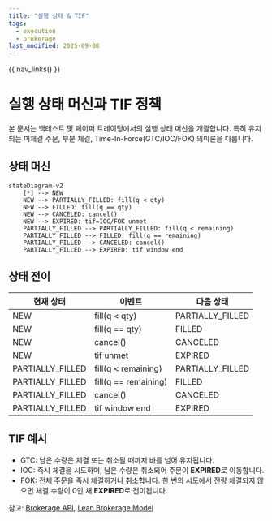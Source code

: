 ```yaml
---
title: "실행 상태 & TIF"
tags:
  - execution
  - brokerage
last_modified: 2025-09-08
---
```


{{ nav_links() }}

# 실행 상태 머신과 TIF 정책

본 문서는 백테스트 및 페이퍼 트레이딩에서의 실행 상태 머신을 개괄합니다. 특히 유지되는 미체결 주문, 부분 체결, Time-In-Force(GTC/IOC/FOK) 의미론을 다룹니다.

## 상태 머신

```mermaid
stateDiagram-v2
    [*] --> NEW
    NEW --> PARTIALLY_FILLED: fill(q < qty)
    NEW --> FILLED: fill(q == qty)
    NEW --> CANCELED: cancel()
    NEW --> EXPIRED: tif=IOC/FOK unmet
    PARTIALLY_FILLED --> PARTIALLY_FILLED: fill(q < remaining)
    PARTIALLY_FILLED --> FILLED: fill(q == remaining)
    PARTIALLY_FILLED --> CANCELED: cancel()
    PARTIALLY_FILLED --> EXPIRED: tif window end
```

## 상태 전이

| 현재 상태 | 이벤트 | 다음 상태 |
|-----------|--------|-----------|
| NEW | fill(q < qty) | PARTIALLY_FILLED |
| NEW | fill(q == qty) | FILLED |
| NEW | cancel() | CANCELED |
| NEW | tif unmet | EXPIRED |
| PARTIALLY_FILLED | fill(q < remaining) | PARTIALLY_FILLED |
| PARTIALLY_FILLED | fill(q == remaining) | FILLED |
| PARTIALLY_FILLED | cancel() | CANCELED |
| PARTIALLY_FILLED | tif window end | EXPIRED |

## TIF 예시

- GTC: 남은 수량은 체결 또는 취소될 때까지 바를 넘어 유지됩니다.
- IOC: 즉시 체결을 시도하며, 남은 수량은 취소되어 주문이 **EXPIRED**로 이동합니다.
- FOK: 전체 주문을 즉시 체결하거나 취소합니다. 한 번의 시도에서 전량 체결되지 않으면 체결 수량이 0인 채 **EXPIRED**로 전이됩니다.

참고: [Brokerage API](../reference/api/brokerage.md), [Lean Brokerage Model](lean_brokerage_model.md)

